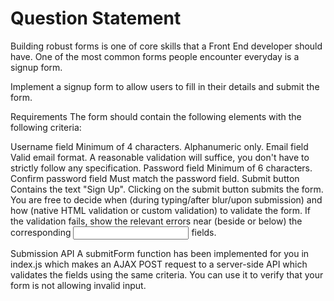# Question Statement

Building robust forms is one of core skills that a Front End developer should have. One of the most common forms people encounter everyday is a signup form.

Implement a signup form to allow users to fill in their details and submit the form.

Requirements
The form should contain the following elements with the following criteria:

Username field
Minimum of 4 characters.
Alphanumeric only.
Email field
Valid email format. A reasonable validation will suffice, you don't have to strictly follow any specification.
Password field
Minimum of 6 characters.
Confirm password field
Must match the password field.
Submit button
Contains the text "Sign Up".
Clicking on the submit button submits the form.
You are free to decide when (during typing/after blur/upon submission) and how (native HTML validation or custom validation) to validate the form. If the validation fails, show the relevant errors near (beside or below) the corresponding <input> fields.

Submission API
A submitForm function has been implemented for you in index.js which makes an AJAX POST request to a server-side API which validates the fields using the same criteria. You can use it to verify that your form is not allowing invalid input.
